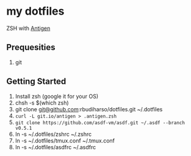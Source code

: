 # my dotfiles
ZSH with [Antigen](https://github.com/zsh-users/antigen)

## Prequesities
1. git

## Getting Started

1. Install zsh (google it for your OS)
2. chsh -s $(which zsh)
1. git clone git@github.com:rbudiharso/dotfiles.git ~/.dotfiles
3. `curl -L git.io/antigen > .antigen.zsh`
4. `git clone https://github.com/asdf-vm/asdf.git ~/.asdf --branch v0.5.1`
5. ln -s ~/.dotfiles/zshrc ~/.zshrc
6. ln -s ~/.dotfiles/tmux.conf ~/.tmux.conf
6. ln -s ~/.dotfiles/asdfrc ~/.asdfrc
